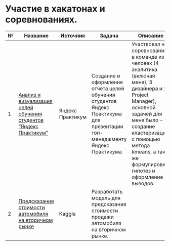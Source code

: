 # Участие в хакатонах и соревнованиях.
  
| № | Название | Источник | Задача | Описание | Статус | Инструменты |
| --- | --- | --- | --- | --- | --- | --- |
| 1 | [Анализ и визуализация целей обучения студентов “Яндекс Практикум”][1] | Яндекс Практикум | Создание и оформление отчёта целей обучения студентов Яндекс Практикума для презентации топ-менеджменту Яндекс Практикума | Участвовал на соревнованиях в команде из 8 человек (4 аналитика (включая меня), 3 дизайнера и 1 Project Manager), основной задачей для меня было - создание кластеризации с помощью метода kmeans, а так же формулировка гипотез и оформление выводов. | Завершён. | Python, Pandas, Numpy, kmeans, plotly |
| 2 | [Предсказание стоимости автомобиля на вторичном рынке][2] | Kaggle | Разработать модель для предсказания стоимости продажи автомобиля на вторичном рынке. | | В процессе | Python, Pandas, Numpy, sk-learn, catboost |

[1]:https://github.com/FedorSafonov/Projects/tree/main/Hackatons_and_competition/Yandex_Practicum_hackaton
[2]:https://github.com/FedorSafonov/Projects/tree/main/Hackatons_and_competition/Kaggle/used_cars_price_prediction
